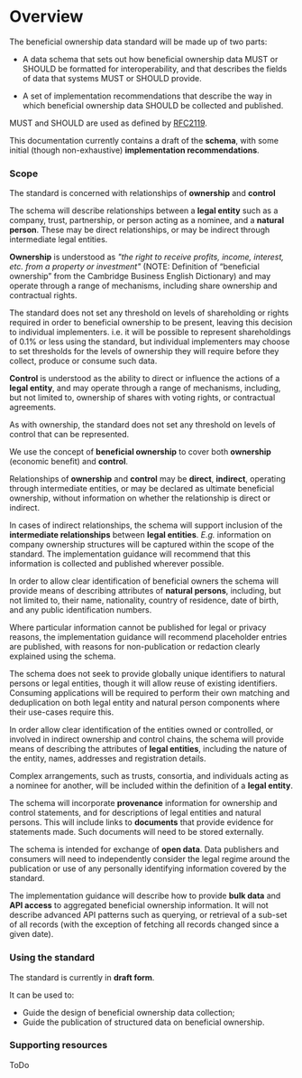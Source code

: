 Overview
========

The beneficial ownership data standard will be made up of two parts:

* A data schema that sets out how beneficial ownership data MUST or SHOULD be formatted for interoperability, and that describes the fields of data that systems MUST or SHOULD provide. 

* A set of implementation recommendations that describe the way in which beneficial ownership data SHOULD be collected and published. 

MUST and SHOULD are used as defined by [RFC2119](https://tools.ietf.org/html/rfc2119).

This documentation currently contains a draft of the **schema**, with some initial (though non-exhaustive) **implementation recommendations**.

### Scope

The standard is concerned with relationships of **ownership** and **control**

The schema will describe relationships between a **legal entity** such as a company, trust, partnership, or person acting as a nominee, and a **natural person**. These may be direct relationships, or may be indirect through intermediate legal entities. 

**Ownership** is understood as *"the right to receive profits, income, interest, etc. from a property or investment"* (NOTE:  Definition of “beneficial ownership” from the Cambridge Business English Dictionary) and may operate through a range of mechanisms, including share ownership and contractual rights. 

The standard does not set any threshold on levels of shareholding or rights required in order to beneficial ownership to be present, leaving this decision to individual implementers. i.e. it will be possible to represent shareholdings of 0.1% or less using the standard, but individual implementers may choose to set thresholds for the levels of ownership they will require before they collect, produce or consume such data.  

**Control** is understood as the ability to direct or influence the actions of a **legal entity**, and may operate through a range of mechanisms, including, but not limited to, ownership of shares with voting rights, or contractual agreements. 

As with ownership, the standard does not set any threshold on levels of control that can be represented. 

We use the concept of **beneficial ownership** to cover both **ownership** (economic benefit) and **control**. 

Relationships of **ownership** and **control** may be **direct**, **indirect**, operating through intermediate entities, or may be declared as ultimate beneficial ownership, without information on whether the relationship is direct or indirect. 

In cases of indirect relationships, the schema will support inclusion of the **intermediate relationships** between **legal entities**. *E.g.* information on company ownership structures will be captured within the scope of the standard. The implementation guidance will recommend that this information is collected and published wherever possible. 

In order to allow clear identification of beneficial owners the schema will provide means of describing attributes of **natural persons**, including, but not limited to, their name, nationality, country of residence, date of birth, and any public identification numbers. 

Where particular information cannot be published for legal or privacy reasons, the implementation guidance will recommend placeholder entries are published, with reasons for non-publication or redaction clearly explained using the schema. 

The schema does not seek to provide globally unique identifiers to natural persons or legal entities, though it will allow reuse of existing identifiers. Consuming applications will be required to perform their own matching and deduplication on both legal entity and natural person components where their use-cases require this.  

In order allow clear identification of the entities owned or controlled, or involved in indirect ownership and control chains, the schema will provide means of describing the attributes of **legal entities**, including the nature of the entity, names, addresses and registration details. 

Complex arrangements, such as trusts, consortia, and individuals acting as a nominee for another, will be included within the definition of a **legal entity**. 

The schema will incorporate **provenance** information for ownership and control statements, and for descriptions of legal entities and natural persons. This will include links to **documents** that provide evidence for statements made. Such documents will need to be stored externally. 

The schema is intended for exchange of **open data**. Data publishers and consumers will need to independently consider the legal regime around the publication or use of any personally identifying information covered by the standard. 

The implementation guidance will describe how to provide **bulk data** and **API access** to aggregated beneficial ownership information. It will not describe advanced API patterns such as querying, or retrieval of a sub-set of all records (with the exception of fetching all records changed since a given date). 

### Using the standard

The standard is currently in **draft form**.

It can be used to:

* Guide the design of beneficial ownership data collection;
* Guide the publication of structured data on beneficial ownership.

### Supporting resources

ToDo